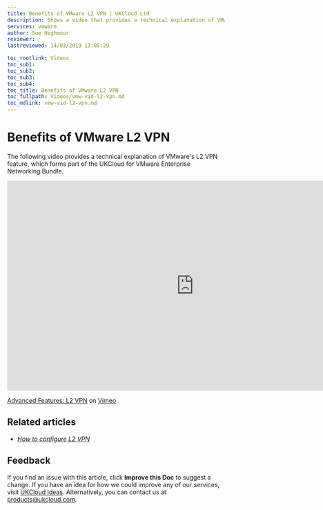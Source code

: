 ```yaml
---
title: Benefits of VMware L2 VPN | UKCloud Ltd
description: Shows a video that provides a technical explanation of VMware's L2 VPN feature
services: vmware
author: Sue Highmoor
reviewer:
lastreviewed: 14/03/2019 13:05:29

toc_rootlink: Videos
toc_sub1: 
toc_sub2:
toc_sub3:
toc_sub4:
toc_title: Benefits of VMware L2 VPN
toc_fullpath: Videos/vmw-vid-l2-vpn.md
toc_mdlink: vmw-vid-l2-vpn.md
---
```


# Benefits of VMware L2 VPN

The following video provides a technical explanation of VMware's L2 VPN feature, which forms part of the UKCloud for VMware Enterprise Networking Bundle.

<iframe src="https://player.vimeo.com/video/323161271" width="864" height="486" frameborder="0" webkitallowfullscreen mozallowfullscreen allowfullscreen></iframe>

[Advanced Features: L2 VPN](https://vimeo.com/323161271) on [Vimeo](https://vimeo.com/ukcloud)

## Related articles

- [*How to configure L2 VPN*](vmw-how-configure-l2-vpn.md)

## Feedback

If you find an issue with this article, click **Improve this Doc** to suggest a change. If you have an idea for how we could improve any of our services, visit [UKCloud Ideas](https://ideas.ukcloud.com). Alternatively, you can contact us at <products@ukcloud.com>.
